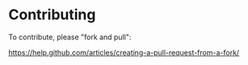 Contributing
============
To contribute, please "fork and pull":

https://help.github.com/articles/creating-a-pull-request-from-a-fork/
